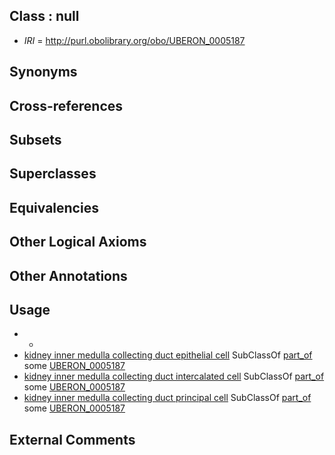 
## Class : null

 * *IRI* = http://purl.obolibrary.org/obo/UBERON_0005187

## Synonyms


## Cross-references


## Subsets


## Superclasses


## Equivalencies


## Other Logical Axioms


## Other Annotations


## Usage

 * -
 * [kidney inner medulla collecting duct epithelial cell](../../CL/47/CL_1000547.md) SubClassOf [part_of](../../BFO/50/BFO_0000050.md) some [UBERON_0005187](../../UBERON/87/UBERON_0005187.md)
 * [kidney inner medulla collecting duct intercalated cell](../../CL/19/CL_1000719.md) SubClassOf [part_of](../../BFO/50/BFO_0000050.md) some [UBERON_0005187](../../UBERON/87/UBERON_0005187.md)
 * [kidney inner medulla collecting duct principal cell](../../CL/18/CL_1000718.md) SubClassOf [part_of](../../BFO/50/BFO_0000050.md) some [UBERON_0005187](../../UBERON/87/UBERON_0005187.md)

## External Comments


